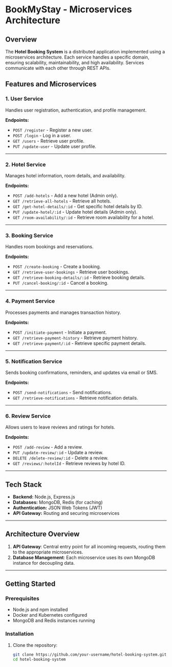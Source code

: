 # BookMyStay - Microservices Architecture

## Overview

The **Hotel Booking System** is a distributed application implemented using a microservices architecture. Each service handles a specific domain, ensuring scalability, maintainability, and high availability. Services communicate with each other through REST APIs.

## Features and Microservices

### 1. **User Service**
Handles user registration, authentication, and profile management.

**Endpoints:**
- `POST /register` - Register a new user.
- `POST /login` - Log in a user.
- `GET /users` - Retrieve user profile.
- `PUT /update-user` - Update user profile.

---

### 2. **Hotel Service**
Manages hotel information, room details, and availability.

**Endpoints:**
- `POST /add-hotels` - Add a new hotel (Admin only).
- `GET /retrieve-all-hotels` - Retrieve all hotels.
- `GET /get-hotel-details/:id` - Get specific hotel details by ID.
- `PUT /update-hotel/:id` - Update hotel details (Admin only).
- `GET /room-availability/:id` - Retrieve room availability for a hotel.

---

### 3. **Booking Service**
Handles room bookings and reservations.

**Endpoints:**
- `POST /create-booking` - Create a booking.
- `GET /retrieve-user-bookings` - Retrieve user bookings.
- `GET /retrieve-booking-details/:id` - Retrieve booking details.
- `PUT /cancel-booking/:id` - Cancel a booking.

---

### 4. **Payment Service**
Processes payments and manages transaction history.

**Endpoints:**
- `POST /initiate-payment` - Initiate a payment.
- `GET /retrieve-payment-history` - Retrieve payment history.
- `GET /retrieve-payment/:id` - Retrieve specific payment details.

---

### 5. **Notification Service**
Sends booking confirmations, reminders, and updates via email or SMS.

**Endpoints:**
- `POST /send-notifications` - Send notifications.
- `GET /retrieve-notifications` - Retrieve notification details.

---

### 6. **Review Service**
Allows users to leave reviews and ratings for hotels.

**Endpoints:**
- `POST /add-review` - Add a review.
- `PUT /update-review/:id` - Update a review.
- `DELETE /delete-review/:id` - Delete a review.
- `GET /reviews/:hotelId` - Retrieve reviews by hotel ID.

---

## Tech Stack

- **Backend:** Node.js, Express.js
- **Databases:** MongoDB, Redis (for caching)
- **Authentication:** JSON Web Tokens (JWT)
- **API Gateway:** Routing and securing microservices

---

## Architecture Overview

1. **API Gateway**: Central entry point for all incoming requests, routing them to the appropriate microservices.
2. **Database Management**: Each microservice uses its own MongoDB instance for decoupling data.
---

## Getting Started

### Prerequisites
- Node.js and npm installed
- Docker and Kubernetes configured
- MongoDB and Redis instances running

### Installation

1. Clone the repository:
   ```bash
   git clone https://github.com/your-username/hotel-booking-system.git
   cd hotel-booking-system
